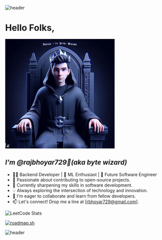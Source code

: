 ![header](https://capsule-render.vercel.app/api?type=wave&color=gradient&height=200&section=header&text=Welcome&fontSize=90)

# Hello Folks,
 ![alt text][id] 
## *I'm @rajbhoyar729👋(aka byte wizard)* 

[id]:./oig.jpeg

+ 👨‍💻 Backend Developer | 🤖 ML Enthusiast | 🚀 Future Software Engineer
+ 🔭 Passionate about contributing to open-source projects.
+ 🌱 Currently sharpening my skills in software development.
+ 💡 Always exploring the intersection of technology and innovation.
+ 💞️ I'm eager to collaborate and learn from fellow developers.
+ 📫 Let's connect! Drop me a line at [rbhoyar729@gmail.com].
  
![LeetCode Stats](https://leetcard.jacoblin.cool/raj729?theme=dark&font=Rufina&ext=heatmap)

[![roadmap.sh](https://api.roadmap.sh/v1-badge/wide/64f3db3eb128dce3cba2331f?variant=dark)](https://roadmap.sh) 

![header](https://capsule-render.vercel.app/api?type=wave&color=gradient&height=200&section=footer&text=Thank%20You&fontSize=90) 

